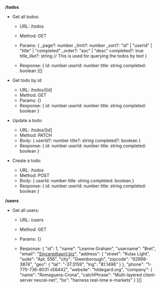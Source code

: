 **/todos**

- Get all todos:

  - URL: /todos
  - Method: GET
  - Params: {
    \_page?: number
    \_limit?: number
    \_sort?: "id" | "userId" | "title" | "completed"
    \_order?: "asc" | "desc"
    completed?: true
    title_like?: string // This is used for querying the todos by text
    }

  - Response: {
    id: number
    userId: number
    title: string
    completed: boolean
    }[]

- Get todo by id:

  - URL: /todos/[id]
  - Method: GET
  - Params: {}
  - Response: {
    id: number
    userId: number
    title: string
    completed: boolean
    }

- Update a todo:

  - URL: /todos/[id]
  - Method: PATCH
  - Body: {
    userId?: number
    title?: string
    completed?: boolean
    }
  - Response: {
    id: number
    userId: number
    title: string
    completed: boolean
    }

- Create a todo:
  - URL: /todos
  - Method: POST
  - Body: {
    userId: number
    title: string
    completed: boolean
    }
  - Response: {
    id: number
    userId: number
    title: string
    completed: boolean
    }

**/users**

- Get all users:

  - URL: /users
  - Method: GET
  - Params: {}

  - Response: {
    "id": 1,
    "name": "Leanne Graham",
    "username": "Bret",
    "email": "Sincere@april.biz",
    "address": {
    "street": "Kulas Light",
    "suite": "Apt. 556",
    "city": "Gwenborough",
    "zipcode": "92998-3874",
    "geo": {
    "lat": "-37.3159",
    "lng": "81.1496"
    }
    },
    "phone": "1-770-736-8031 x56442",
    "website": "hildegard.org",
    "company": {
    "name": "Romaguera-Crona",
    "catchPhrase": "Multi-layered client-server neural-net",
    "bs": "harness real-time e-markets"
    }
    }[]
